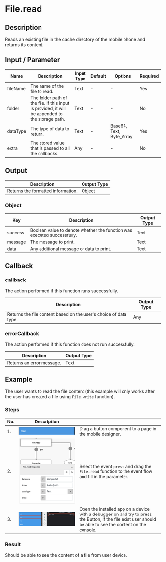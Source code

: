# File.read

## Description

Reads an existing file in the cache directory of the mobile phone and returns its content.

## Input / Parameter

| Name | Description | Input Type | Default | Options | Required |
| ------ | ------ | ------ | ------ | ------ | ------ |
| fileName | The name of the file to read. | Text | - | - | Yes |
| folder | The folder path of the file. If this input is provided, it will be appended to the storage path. | Text | - | - | No |
| dataType | The type of data to return. | Text | - | Base64, Text, Byte_Array | Yes |
| extra | The stored value that is passed to all the callbacks. | Any | - | - | No |

## Output

| Description | Output Type |
| ------ | ------ |
| Returns the formatted information. | Object |

### Object

| Key | Description | Output Type |
| ------ | ------ | ------ |
| success | Boolean value to denote whether the function was executed successfully. | Text |
| message | The message to print. | Text |
| data | Any additional message or data to print. | Text |

## Callback

### callback

The action performed if this function runs successfully.

| Description | Output Type |
| ------ | ------ |
| Returns the file content based on the user's choice of data type. | Any |

### errorCallback

The action performed if this function does not run successfully.

| Description | Output Type |
| ------ | ------ |
| Returns an error message. | Text |

## Example

The user wants to read the file content (this example will only works after the user has created a file using `File.write` function).

<!-- Share a scenario, like a user requirements. -->

### Steps

| No. | Description |  |
| ------ | ------ | ------ |
| 1. | ![](./read-step-1.png) | Drag a button component to a page in the mobile designer. |
| 2. | ![](./read-step-2.png) | Select the event `press` and drag the `File.read` function to the event flow and fill in the parameter. |
| 3. | ![](./read-step-3.png) | Open the installed app on a device with a debugger on and try to press the Button, if the file exist user should be able to see the content on the console. |

<!-- Show the steps and share some screenshots.

1. .....

Format: ![]({image-path}) -->

### Result

Should be able to see the content of a file from user device.